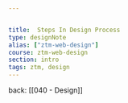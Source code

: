 ```yaml
---


title:  Steps In Design Process
type: designNote
alias: ["ztm-web-design"]
course: ztm-web-design
section: intro
tags: ztm, design
---
```

back: [[040 - Design]]



